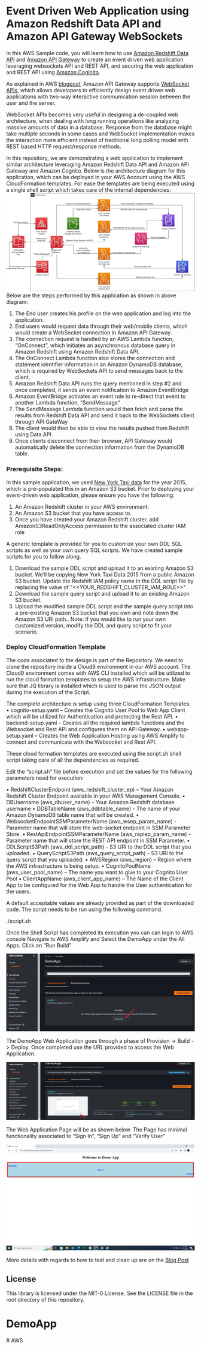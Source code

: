 # Event Driven Web Application using Amazon Redshift Data API and Amazon API Gateway WebSockets


In this AWS Sample code, you will learn how to use [Amazon Redshift Data API](https://docs.aws.amazon.com/redshift/latest/mgmt/data-api.html) and [Amazon API Gateway](https://aws.amazon.com/api-gateway/) to create an event driven web application leveraging websockets API and REST API, and securing the web application and REST API using [Amazon Coginito](https://aws.amazon.com/cognito/).

As explained in AWS [blogpost](https://aws.amazon.com/blogs/compute/announcing-websocket-apis-in-amazon-api-gateway/), Amazon API Gateway supports [WebSocket APIs](https://docs.aws.amazon.com/apigateway/latest/developerguide/apigateway-websocket-api-overview.html), which allows developers to efficiently design event driven web applications with two-way interactive communication session between the user and the server.

WebSocket APIs becomes very useful in designing a de-coupled web architecture, when dealing with long running operations like analyzing massive amounts of data in a database. Response from the database might take multiple seconds in some cases and WebSocket implementation makes the interaction more efficient instead of traditional long polling model with REST based HTTP request/response methods.

In this repository, we are demonstrating a web application to implement similar architecture leveraging Amazon Redshift Data API and Amazon API Gateway and Amazon Cognito. Below is the architecture diagram for this application, which can be deployed in your AWS Account using the AWS CloudFormation templates. For ease the templates are being executed using a single shell script which takes care of the internal dependencies:
![Architecture Diagram](images/architecture.png)
Below are the steps performed by this application as shown in above diagram:

1. The End user creates his profile on the web application and log into the application.  
2. End users would request data through their web/mobile clients, which would create a WebSocket connection in Amazon API Gateway.
3. The connection request is handled by an AWS Lambda function, “OnConnect”, which initiates an asynchronous database query in Amazon Redshift using Amazon Redshift Data API.
4. The OnConnect Lambda function also stores the connection and statement identifier information in an Amazon DynamoDB database, which is required by WebSockets API to send messages back to the client.
5. Amazon Redshift Data API runs the query mentioned in step #2 and once completed, it sends an event notification to Amazon EventBridge
6. Amazon EventBridge activates an event rule to re-direct that event to another Lambda function, “SendMessage”
7. The SendMessage Lambda function would then fetch and parse the results from Redshift Data API and send it back to the WebSockets client through API GateWay
8. The client would then be able to view the results pushed from Redshift using Data API
9. Once clients disconnect from their browser, API Gateway would automatically delete the connection information from the DynamoDB table.

### Prerequisite Steps:

In this sample application, we used [New York Taxi data](https://www1.nyc.gov/site/tlc/about/tlc-trip-record-data.page) for the year 2015, which is pre-populated this in an Amazon S3 bucket. 
Prior to deploying your event-driven web application, please ensure you have the following:

1. An Amazon Redshift cluster in your AWS environment.  
2. An Amazon S3 bucket that you have access to.
3. Once you have created your Amazon Redshift cluster, add AmazonS3ReadOnlyAccess permission to the associated cluster IAM role

A generic template is provided for you to customize your own DDL SQL scripts as well as your own query SQL scripts. We have created sample scripts for you to follow along.
1.	Download the sample DDL script and upload it to an existing Amazon S3 bucket. We’ll be copying New York Taxi Data 2015 from a public Amazon S3 bucket. Update the Redshift IAM policy name in the DDL script file by replacing the value of "<<YOUR_REDSHIFT_CLUSTER_IAM_ROLE>>"
2.	Download the sample query script and upload it to an existing Amazon S3 bucket. 
3.	Upload the modified sample DDL script and the sample query script into a pre-existing Amazon S3 bucket that you own and note down the Amazon S3 URI path.. 
Note: If you would like to run your own customized version, modify the DDL and query script to fit your scenario. 

### Deploy CloudFormation Template

The code associated to the design is part of the Repository. We need to clone the repository inside a Cloud9 environment in our AWS account. The Cloud9 environment comes with AWS CLI installed which will be utilized to run the cloud formation templates to setup the AWS infrastructure.  Make sure that JQ library is installed which is used to parse the JSON output during the execution of the Script. 

The complete architecture is setup using three CloudFormation Templates:
•	cognito-setup.yaml – Creates the Cognito User Pool to Web App Client which will be utilized for Authentication and protecting the Rest API. 
•	backend-setup.yaml – Creates all the required lambda functions and the Websocket and Rest API and configures them on API Gateway. 
•	webapp-setup.yaml – Creates the Web Application Hosting using AWS Amplify to connect and communicate with the Websocket and Rest API. 

These cloud formation templates are executed using the script.sh shell script taking care of all the dependencies as required. 

Edit the “script.sh” file before execution and set the values for the following parameters need for execution:

•	RedshiftClusterEndpoint (aws_redshift_cluster_ep) – Your Amazon Redshift Cluster Endpoint available in your AWS Management Console. 
•	DBUsername (aws_dbuser_name) – Your Amazon Redshift database username 
•	DDBTableName (aws_ddbtable_name) - The name of your Amazon DynamoDB table name that will be created. 
•	WebsocketEndpointSSMParameterName (aws_wsep_param_name) - Parameter name that will store the web-socket endpoint in SSM Parameter Store. 
•	RestApiEndpointSSMParameterName (aws_rapiep_param_name) - Parameter name that will store the REST API endpoint in SSM Parameter. 
•	DDLScriptS3Path (aws_ddl_script_path) - S3 URI to the DDL script that you uploaded. 
•	QueryScriptS3Path (aws_query_script_path) - S3 URI to the query script that you uploaded. 
•	AWSRegion (aws_region) – Region where the AWS infrastructure is being setup. 
•	CognitoPoolName (aws_user_pool_name) – The name you want to give to your Cognito User Pool
•	ClientAppName (aws_client_app_name) – The Name of the Client App to be configured for the Web App to handle the User authentication for the users. 

A default acceptable values are already provided as part of the downloaded code.  The script needs to be run using the following command.

./script.sh

Once the Shell Script has completed its execution you can can login to AWS console Navigate to AWS Amplify and Select the DemoApp under the All Apps. Click on “Run Build” 

![CloudFormation Inputs](images/amplify-deploy.png)

The DemoApp Web Application goes through a phase of Provision -> Build -> Deploy. Once completed use the URL provided to access the Web Application. 

![CloudFormation Inputs](images/amplify-publish.png)

The Web Application Page will be as shown below. The Page has minimal functionality associated to “Sign In”, “Sign Up” and “Verify User”

![CloudFormation Inputs](images/webapp-page.png)

More details with regards to how to test and clean up are on the [Blog Post](https://aws.amazon.com/blogs/big-data/build-a-serverless-analytics-application-with-amazon-redshift-and-amazon-api-gateway/)

## License

This library is licensed under the MIT-0 License. See the LICENSE file in the root directory of this repository.
# DemoApp
#   A W S 
 
 